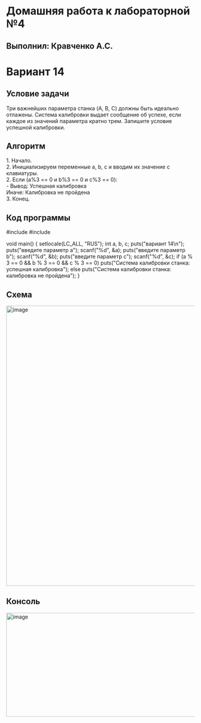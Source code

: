 <h1>Домашняя работа к лабораторной №4</h1>

<h2>Выполнил: Кравченко А.С.</h2>

<h1>Вариант 14</h1>

<h2>Условие задачи</h2>
Три важнейших параметра станка (A, B, C) должны быть идеально отлажены. Система калибровки выдает сообщение об успехе, если каждое из значений параметра кратно трем. Запишите условие успешной калибровки.

<h2>Алгоритм</h2>
1. Начало.<br>
2. Инициализируем переменные a, b, c и вводим их значение с клавиатуры.<br>
2. Если (a%3 == 0 и b%3 == 0 и c%3 == 0):<br>
  - Вывод: Успешная калибровка<br>
   Иначе: Калибровка не пройдена<br>
3. Конец.<br>

<h2>Код программы</h2>
#include <stdio.h>
#include <locale.h>

void main()
{
	setlocale(LC_ALL, "RUS");
	int a, b, c;
	puts("вариант 14\n");
	puts("введите параметр а");
	scanf("%d", &a);
	puts("введите параметр b");
	scanf("%d", &b);
	puts("введите параметр c");
	scanf("%d", &c);
	if (a % 3 == 0 && b % 3 == 0 && c % 3 == 0)
		puts("Система калибровки станка: успешная калибровка");
	else puts("Система калибровки станка: калибровка не пройдена");
}

<h2>Схема</h2>
<img width="789" height="747" alt="image" src="https://github.com/user-attachments/assets/7b5dc5c8-b434-472e-8c56-5215a1379d58" />

<h2>Консоль</h2>
<img width="663" height="277" alt="image" src="https://github.com/user-attachments/assets/1dcc64d2-dcda-43db-aa49-59462b5e4a20" />

